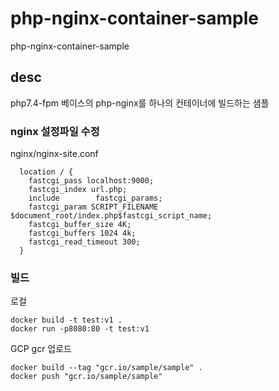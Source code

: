 # php-nginx-container-sample
php-nginx-container-sample

## desc
php7.4-fpm 베이스의 php-nginx를 하나의 컨테이너에 빌드하는 샘플

### nginx 설정파일 수정

nginx/nginx-site.conf
```
  location / {
    fastcgi_pass localhost:9000;
    fastcgi_index url.php;
    include        fastcgi_params;
    fastcgi_param SCRIPT_FILENAME $document_root/index.php$fastcgi_script_name;
    fastcgi_buffer_size 4K;
    fastcgi_buffers 1024 4k;
    fastcgi_read_timeout 300;
  }

```
### 빌드

로컬
```
docker build -t test:v1 .
docker run -p8080:80 -t test:v1
```

GCP gcr 업로드
```
docker build --tag "gcr.io/sample/sample" .
docker push "gcr.io/sample/sample"
```

